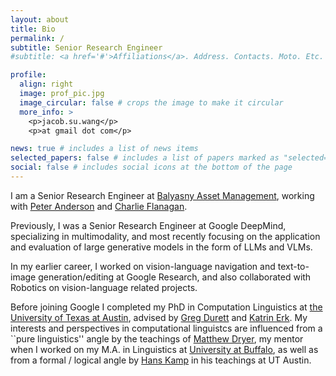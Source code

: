 ```yaml
---
layout: about
title: Bio
permalink: /
subtitle: Senior Research Engineer
#subtitle: <a href='#'>Affiliations</a>. Address. Contacts. Moto. Etc.

profile:
  align: right
  image: prof_pic.jpg
  image_circular: false # crops the image to make it circular
  more_info: >
    <p>jacob.su.wang</p>
    <p>at gmail dot com</p>

news: true # includes a list of news items
selected_papers: false # includes a list of papers marked as "selected={true}"
social: false # includes social icons at the bottom of the page
---
```


I am a Senior Research Engineer at [Balyasny Asset Management](https://www.bamfunds.com/), working with [Peter Anderson](https://panderson.me/) and [Charlie Flanagan](https://www.linkedin.com/in/cflanagan1984/).

Previously, I was a Senior Research Engineer at Google DeepMind, specializing in multimodality, and most recently focusing on the application and evaluation of large generative models in the form of LLMs and VLMs.

In my earlier career, I worked on vision-language navigation and text-to-image generation/editing at Google Research, and also collaborated with Robotics on vision-language related projects.

Before joining Google I completed my PhD in Computation Linguistics at [the University of Texas at Austin](https://www.utexas.edu/), advised by [Greg Durett](https://www.cs.utexas.edu/~gdurrett/) and [Katrin Erk](https://www.katrinerk.com/). My interests and perspectives in computational linguistcs are influenced from a ``pure linguistics'' angle by the teachings of [Matthew Dryer](https://www.acsu.buffalo.edu/~dryer/), my mentor when I worked on my M.A. in Linguistics at [University at Buffalo](https://arts-sciences.buffalo.edu/linguistics.html), as well as from a formal / logical angle by [Hans Kamp](https://www.ims.uni-stuttgart.de/institut/team/Kamp/) in his teachings at UT Austin.